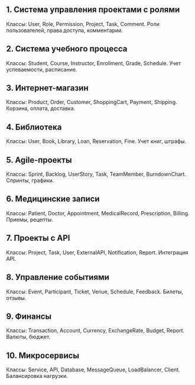 <h2>1. Система управления проектами с ролями</h2>
    <p>Классы: User, Role, Permission, Project, Task, Comment. Роли пользователей, права доступа, комментарии.</p>
    <h2>2. Система учебного процесса</h2>
    <p>Классы: Student, Course, Instructor, Enrollment, Grade, Schedule. Учет успеваемости, расписание.</p>
    <h2>3. Интернет-магазин</h2>
    <p>Классы: Product, Order, Customer, ShoppingCart, Payment, Shipping. Корзина, оплата, доставка.</p>
    <h2>4. Библиотека</h2>
    <p>Классы: User, Book, Library, Loan, Reservation, Fine. Учет книг, штрафы.</p>
    <h2>5. Agile-проекты</h2>
    <p>Классы: Sprint, Backlog, UserStory, Task, TeamMember, BurndownChart. Спринты, графики.</p>
    <h2>6. Медицинские записи</h2>
    <p>Классы: Patient, Doctor, Appointment, MedicalRecord, Prescription, Billing. Приемы, рецепты.</p>
    <h2>7. Проекты с API</h2>
    <p>Классы: Project, Task, User, ExternalAPI, Notification, Report. Интеграция API.</p>
    <h2>8. Управление событиями</h2>
    <p>Классы: Event, Participant, Ticket, Venue, Schedule, Feedback. Билеты, отзывы.</p>
    <h2>9. Финансы</h2>
    <p>Классы: Transaction, Account, Currency, ExchangeRate, Budget, Report. Валюты, бюджет.</p>
    <h2>10. Микросервисы</h2>
    <p>Классы: Service, API, Database, MessageQueue, LoadBalancer, Client. Балансировка нагрузки.</p>
    <igm src="screenshots/1.png">
